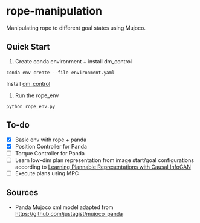 # rope-manipulation

Manipulating rope to different goal states using Mujoco.

## Quick Start

1. Create conda environment + install dm_control

```
conda env create --file environment.yaml
```

Install [dm_control](https://github.com/deepmind/dm_control#requirements-and-installation)

1. Run the rope_env

```
python rope_env.py
```

## To-do

- [x] Basic env with rope + panda
- [x] Position Controller for Panda
- [ ] Torque Controller for Panda
- [ ] Learn low-dim plan representation from image start/goal configurations according to [Learning Plannable Representations with Causal InfoGAN](https://arxiv.org/abs/1807.09341)
- [ ] Execute plans using MPC

## Sources
- Panda Mujoco xml model adapted from https://github.com/justagist/mujoco_panda
